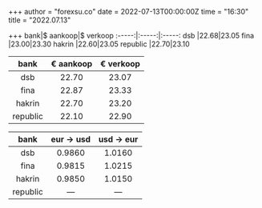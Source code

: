 +++
author = "forexsu.co"
date = 2022-07-13T00:00:00Z
time = "16:30"
title = "2022.07.13"

+++
bank|$ aankoop|$ verkoop
:-----:|:-----:|:-----:
dsb  |22.68|23.05
fina  |23.00|23.30
hakrin  |22.60|23.05
republic  |22.70|23.10

bank|€ aankoop|€ verkoop
:-----:|:-----:|:-----:
dsb  |22.70|23.07
fina  |22.87|23.33
hakrin  |22.70|23.20
republic  |22.10|22.90

bank|eur → usd|usd → eur
:-----:|:-----:|:-----:
dsb  |0.9860|1.0160
fina  |0.9815|1.0215
hakrin  |0.9850|1.0150
republic  |—|—
